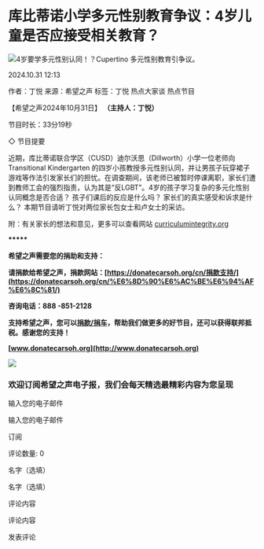 # 库比蒂诺小学多元性别教育争议：4岁儿童是否应接受相关教育？

![4岁要学多元性别认同！？Cupertino 多元性别教育引争议。](//img.soundofhope.org/2024-10/1730376758956.png)

2024.10.31 12:13

作者：丁悦
来源：希望之声
标签：丁悦 热点大家谈 热点节目

【希望之声2024年10月31日】 **（主持人：丁悦）**

节目时长：33分19秒

◇ 节目提要

近期，库比蒂诺联合学区（CUSD）迪尔沃思（Dillworth）小学一位老师向Transitional Kindergarten 的四岁小孩教授多元性别认同，并让男孩子玩穿裙子游戏等作法引发家长们的担忧。在调查期间，该老师已被暂时停课离职，家长们遭到教师工会的强烈指责，认为其是“反LGBT”。4岁的孩子学习复杂的多元化性别认同概念是否合适？ 孩子们课后的反应是什么吗？ 家长们的真实感受和诉求是什么？ 本期节目请听丁悦对两位家长包女士和卢女士的采访。

附：有关家长的想法和意见，更多可以查看网站  [curriculumintegrity.org](https://curriculumintegrity.org/)

**\*\*\*\*\***

**希望之声需要您的捐助和支持：**

**请捐款给希望之声，捐款网站：[https://donatecarsoh.org/cn/捐款支持/](https://donatecarsoh.org/cn/%E6%8D%90%E6%AC%BE%E6%94%AF%E6%8C%81/)**

**咨询电话：888 -851-2128**

**支持希望之声，您可以[捐款/捐车](https://donatecarsoh.org/cn/捐款支持/)，帮助我们做更多的好节目，还可以获得联邦抵税。感谢您的支持！**

**[www.donatecarsoh.org](http://www.donatecarsoh.org)**

[![](https://www.soundofhope.org/moa/get/custom/img/banner-freedom-2.jpeg)](https://freechinanow.org/?f=soh_org)

### 欢迎订阅希望之声电子报，我们会每天精选最精彩内容为您呈现

输入您的电子邮件

输入您的电子邮件

订阅

评论数量: 0

名字（选填）

名字（选填）

评论内容

评论内容

发表评论
